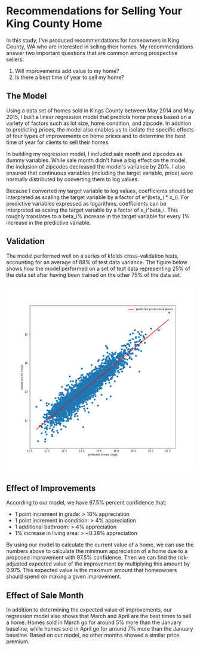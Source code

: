 # Recommendations for Selling Your King County Home

In this study, I've produced recommendations for homeowners in King County, WA who are interested in selling their homes. My recommendations answer two important questions that are common among prospective sellers: 

1. Will improvements add value to my home?
2. Is there a best time of year to sell my home?

## The Model

Using a data set of homes sold in Kings County between May 2014 and May 2015, I built a linear regression model that predicts home prices based on a variety of factors such as lot size, home condition, and zipcode. In addition to predicting prices, the model also enables us to isolate the specific effects of four types of improvements on home prices and to determine the best time of year for clients to sell their homes.

In building my regression model, I included sale month and zipcodes as dummy variables. While sale month didn't have a big effect on the model, the inclusion of zipcodes decreased the model's variance by 20%. I also ensured that continuous variables (including the target variable, price) were normally distributed by converting them to log values. 

Because I converted my target variable to log values, coefficients should be interpreted as scaling the target variable by a factor of e^(beta_i * x_i). For predictive variables expressed as logarithms, coefficients can be interpreted as scaing the target variable by a factor of x_i^beta_i. This roughly translates to a beta_i% increase in the target variable for every 1% increase in the predictive variable.

## Validation

The model performed well on a series of kfolds cross-validation tests, accounting for an average of 88% of test data variance. The figure below shows how the model performed on a set of test data representing 25% of the data set after having been trained on the other 75% of the data set. 

![Train Test Plot](images/train_test_plot.png)

## Effect of Improvements

According to our model, we have 97.5% percent confidence that:

- 1 point increment in grade: > 10% appreciation
- 1 point increment in condition: > 4% appreciation
- 1 additional bathroom: > 4% appreciation
- 1% increase in living area: > ~0.38% appreciation

By using our model to calculate the current value of a home, we can use the numbers above to calculate the minimum appreciation of a home due to a proposed improvement with 97.5% confidence. Then we can find the risk-adjusted expected value of the improvement by multiplying this amount by 0.975. This expected value is the maximum amount that homeowners should spend on making a given improvement. 

## Effect of Sale Month

In addition to determining the expected value of improvements, our regression model also shows that March and April are the best times to sell a home. Homes sold in March go for around 5% more than the January baseline, while homes sold in April go for around 7% more than the January baseline. Based on our model, no other months showed a similar price premium.
